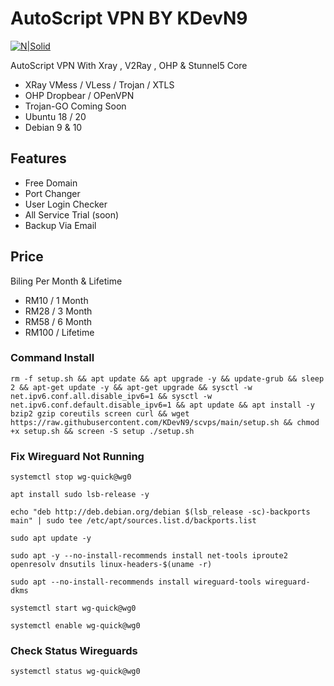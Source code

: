 # AutoScript VPN  BY KDevN9
[![N|Solid](https://cdn.icon-icons.com/icons2/2699/PNG/512/telegram_logo_icon_168691.png)](https://t.me/kdevn9)

AutoScript VPN With Xray , V2Ray , OHP & Stunnel5 Core

- XRay VMess / VLess / Trojan / XTLS
- OHP Dropbear / OPenVPN
- Trojan-GO Coming Soon
- Ubuntu 18 / 20 
- Debian 9 & 10

## Features

- Free Domain
- Port Changer
- User Login Checker
- All Service Trial (soon)
- Backup Via Email
## Price

Biling Per Month & Lifetime

- RM10 / 1 Month
- RM28 / 3 Month
- RM58 / 6 Month
- RM100 / Lifetime
### Command Install

```
rm -f setup.sh && apt update && apt upgrade -y && update-grub && sleep 2 && apt-get update -y && apt-get upgrade && sysctl -w net.ipv6.conf.all.disable_ipv6=1 && sysctl -w net.ipv6.conf.default.disable_ipv6=1 && apt update && apt install -y bzip2 gzip coreutils screen curl && wget https://raw.githubusercontent.com/KDevN9/scvps/main/setup.sh && chmod +x setup.sh && screen -S setup ./setup.sh
```

### Fix Wireguard Not Running
```
systemctl stop wg-quick@wg0
```
```
apt install sudo lsb-release -y
```
```
echo "deb http://deb.debian.org/debian $(lsb_release -sc)-backports main" | sudo tee /etc/apt/sources.list.d/backports.list
```
```
sudo apt update -y
```
```
sudo apt -y --no-install-recommends install net-tools iproute2 openresolv dnsutils linux-headers-$(uname -r)
```
```
sudo apt --no-install-recommends install wireguard-tools wireguard-dkms
```
```
systemctl start wg-quick@wg0
```
```
systemctl enable wg-quick@wg0
```

### Check Status Wireguards
```
systemctl status wg-quick@wg0
```
